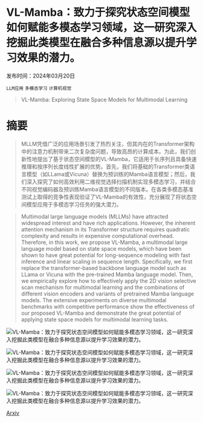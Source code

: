 # VL-Mamba：致力于探究状态空间模型如何赋能多模态学习领域，这一研究深入挖掘此类模型在融合多种信息源以提升学习效果的潜力。

发布时间：2024年03月20日

`LLM应用` `多模态学习` `计算机视觉`

> VL-Mamba: Exploring State Space Models for Multimodal Learning

# 摘要

> MLLM凭借广泛的应用场景引发了热烈关注，但其内在的Transformer架构中的注意力机制带来二次复杂度问题，导致高昂的计算成本。为此，我们创新性地提出了基于状态空间模型的VL-Mamba，它适用于长序列且具备快速推理和按序列长度线性扩展的优势。首先，我们将基础的Transformer类语言模型（如LLama或Vicuna）替换为预训练的Mamba语言模型；然后，我们深入探究了如何高效利用二维视觉选择扫描机制实现多模态学习，并结合不同视觉编码器及预训练Mamba语言模型的不同版本。在各类多模态基准测试上取得的竞争性表现验证了VL-Mamba的有效性，充分展现了将状态空间模型应用于多模态学习任务的强大潜力。

> Multimodal large language models (MLLMs) have attracted widespread interest and have rich applications. However, the inherent attention mechanism in its Transformer structure requires quadratic complexity and results in expensive computational overhead. Therefore, in this work, we propose VL-Mamba, a multimodal large language model based on state space models, which have been shown to have great potential for long-sequence modeling with fast inference and linear scaling in sequence length. Specifically, we first replace the transformer-based backbone language model such as LLama or Vicuna with the pre-trained Mamba language model. Then, we empirically explore how to effectively apply the 2D vision selective scan mechanism for multimodal learning and the combinations of different vision encoders and variants of pretrained Mamba language models. The extensive experiments on diverse multimodal benchmarks with competitive performance show the effectiveness of our proposed VL-Mamba and demonstrate the great potential of applying state space models for multimodal learning tasks.

![VL-Mamba：致力于探究状态空间模型如何赋能多模态学习领域，这一研究深入挖掘此类模型在融合多种信息源以提升学习效果的潜力。](../../../paper_images/2403.13600/x1.png)

![VL-Mamba：致力于探究状态空间模型如何赋能多模态学习领域，这一研究深入挖掘此类模型在融合多种信息源以提升学习效果的潜力。](../../../paper_images/2403.13600/x2.png)

![VL-Mamba：致力于探究状态空间模型如何赋能多模态学习领域，这一研究深入挖掘此类模型在融合多种信息源以提升学习效果的潜力。](../../../paper_images/2403.13600/x3.png)

![VL-Mamba：致力于探究状态空间模型如何赋能多模态学习领域，这一研究深入挖掘此类模型在融合多种信息源以提升学习效果的潜力。](../../../paper_images/2403.13600/x4.png)

[Arxiv](https://arxiv.org/abs/2403.13600)